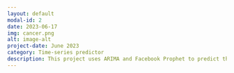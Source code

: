 ```yaml
---
layout: default
modal-id: 2
date: 2023-06-17
img: cancer.png
alt: image-alt
project-date: June 2023
category: Time-series predictor
description: This project uses ARIMA and Facebook Prophet to predict the number of new cancer diagnoses in the US over 4 years. Training data was pulled from the CDC. https://github.com/chhendley/python_freelancer_page/blob/master/_posts/2023-06-18-cancer-predictor.markdown
---
```

